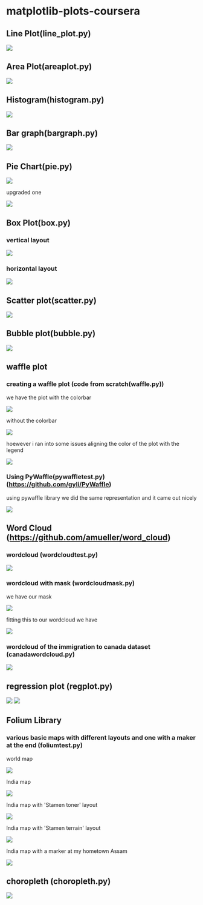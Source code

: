 # matplotlib-plots-coursera

## Line Plot(line_plot.py)

![](images/Haiti_Canada_immi.jpg)

## Area Plot(areaplot.py)

![](images/areaplot.png)

## Histogram(histogram.py)

![](images/histogram.png)

## Bar graph(bargraph.py)

![](images/barplot.png)

## Pie Chart(pie.py)

![](images/piechart.png)

upgraded one 

![](images/piechartnew.png)

## Box Plot(box.py)

### vertical layout

![](images/box.png)

### horizontal layout

![](images/boxnew.png)

## Scatter plot(scatter.py)

![](images/scatter.png)

## Bubble plot(bubble.py)

![](images/scatternew.png)


## waffle plot
### creating a waffle plot  (code from scratch(waffle.py))

we have the plot with the colorbar

![](images/waffle.png)

without the colorbar

![](images/waffle1.png)

hoewever i ran into some issues aligning the color of the plot with the legend 



![](images/waffle2.png)

### Using PyWaffle(pywaffletest.py) (https://github.com/gyli/PyWaffle)

using pywaffle library we did the same representation and it came out nicely

![](images/test.png)

## Word Cloud  (https://github.com/amueller/word_cloud)

### wordcloud (wordcloudtest.py)

![](images/wordcloud.png)

### wordcloud with mask (wordcloudmask.py)

we have our mask

![](images/alice_mask.png)

fitting this to our wordcloud we have

![](images/wordcloudmask.png)

###  wordcloud of the immigration to canada dataset (canadawordcloud.py)

![](images/wordcloudcanada.png)

## regression plot (regplot.py)

![](images/regplot.png)
![](images/regplot1.png)

## Folium Library
### various basic maps with different layouts and one with a maker at the end (foliumtest.py)

world map

![](images/worldmap.png)

India map

![](images/basicindia.png)

India map with 'Stamen toner' layout

![](images/toner.png)

India map with 'Stamen terrain' layout

![](images/terrain.png)

India map with a marker at my hometown Assam

![](images/marker.png)

## choropleth (choropleth.py)

![](images/choro.png)




